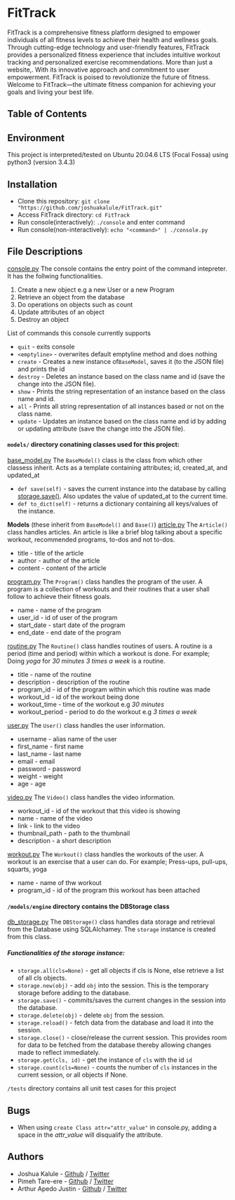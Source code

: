 # FitTrack
FitTrack is a comprehensive fitness platform designed to empower individuals of all fitness levels to achieve their health and wellness goals. Through cutting-edge technology and user-friendly features, FitTrack provides a personalized fitness experience that includes intuitive workout tracking and personalized exercise recommendations. More than just a website,. With its innovative approach and commitment to user empowerment. FitTrack is poised to revolutionize the future of fitness. Welcome to FitTrack—the ultimate fitness companion for achieving your goals and living your best life.

## Table of Contents

## Environment
This project is interpreted/tested on Ubuntu 20.04.6 LTS (Focal Fossa) using python3 (version 3.4.3)

## Installation
* Clone this repository: `git clone "https://github.com/joshuakalule/FitTrack.git"`
* Access FitTrack directory: `cd FitTrack`
* Run console(interactively): `./console` and enter command
* Run console(non-interactively): `echo "<command>" | ./console.py`

## File Descriptions
[console.py](console.py)
The console contains the entry point of the command intepreter. It has the follwing functionalities.
1. Create a new object e.g a new User or a new Program
2. Retrieve an object from the database
3. Do operations on objects such as count
4. Update attributes of an object
5. Destroy an object

List of commands this console currently supports
* `quit` - exits console
* `<emptyline>` - overwrites default emptyline method and does nothing
* `create` - Creates a new instance of`BaseModel`, saves it (to the JSON file) and prints the id
* `destroy` - Deletes an instance based on the class name and id (save the change into the JSON file).
* `show` - Prints the string representation of an instance based on the class name and id.
* `all` - Prints all string representation of all instances based or not on the class name.
* `update` - Updates an instance based on the class name and id by adding or updating attribute (save the change into the JSON file).

#### `models/` directory conatining classes used for this project:
[base_model.py](/models/base_model.py)
The `BaseModel()` class is the class from which other classess inherit. Acts as a template containing attributes; id, created_at, and updated_at
* `def save(self)` - saves the current instance into the database by calling [storage.save()](/models/__init__.py). Also updates the value of updated_at to the current time.
* `def to_dict(self)` - returns a dictionary containing all keys/values of the instance.

**Models** (these inherit from `BaseModel()` and `Base()`)
[article.py](/models/article.py)
The `Article()` class handles articles. An article is like a brief blog talking about a specific workout, recommended programs, to-dos and not to-dos.
* title - title of the article
* author - author of the article
* content - content of the article

[program.py](/models/program.py)
The `Program()` class handles the program of the user. A program is a collection of workouts and their routines that a user shall follow to achieve their fitness goals.
* name - name of the program
* user_id - id of user of the program
* start_date - start date of the program
* end_date - end date of the program

[routine.py](/models/routine.py)
The `Routine()` class handles routines of users. A routine is a period (time and period) within which a workout is done. For example; Doing *yoga* for *30 minutes* *3 times a week* is a routine.
* title - name of the routine
* description - description of the routine
* program_id - id of the program within which this routine was made
* workout_id - id of the workout being done
* workout_time - time of the workout e.g *30 minutes*
* workout_period - period to do the workout e.g *3 times a week*

[user.py](/models/user.py)
The `User()` class handles the user information.
* username - alias name of the user
* first_name - first name
* last_name - last name
* email - email
* password - password
* weight - weight
* age - age

[video.py](/models/video.py)
The `Video()` class handles the video information.
* workout_id - id of the workout that this video is showing
* name - name of the video
* link - link to the video
* thumbnail_path - path to the thumbnail
* description - a short description

[workout.py](/models/workout.py)
The `Workout()` class handles the workouts of the user. A workout is an exercise that a user can do. For example; Press-ups, pull-ups, squarts, yoga
* name - name of thw workout
* program_id - id of the program this workout has been attached


#### `/models/engine` directory contains the DBStorage class 
[db_storage.py](/models/engine/db_storage.py)
The `DBStorage()` class handles data storage and retrieval from the Database using SQLAlchamey. The `storage` instance is created from this class.

##### Functionalities of the storage instance:
* `storage.all(cls=None)` - get all objects if cls is None, else retrieve a list of all cls objects.
* `storage.new(obj)` - add `obj` into the session. This is the temporary storage before adding to the database.
* `storage.save()` - commits/saves the current changes in the session into the database.
* `storage.delete(obj)` - delete `obj` from the session.
* `storage.reload()` - fetch data from the database and load it into the session.
* `storage.close()` - close/release the current session. This provides room for data to be fetched from the database thereby allowing changes made to reflect immediately.
* `storage.get(cls, id)` -  get the instance of `cls` with the id `id`
* `storage.count(cls=None)` - counts the number of `cls` instances in the current session, or all objects if None.

`/tests` directory contains all unit test cases for this project

## Bugs
* When using `create Class attr="attr_value"` in console.py, adding a space in the *attr_value* will disqualify the attribute.

## Authors
* Joshua Kalule - [Github](https://github.com/joshuakalule) / [Twitter](https://twitter.com/KarlYoshua)
* Pimeh Tare-ere - [Github](https://github.com/PimehT) / [Twitter](https://twitter.com/pimehere)
* Arthur Apedo Justin - [Github](https://github.com/creeds-knight) / [Twitter](https://x.com/aped_o)
